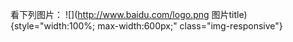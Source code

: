 看下列图片：
![](http://www.baidu.com/logo.png 图片title){style="width:100%; max-width:600px;" class="img-responsive"}
